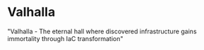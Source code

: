 # Valhalla
"Valhalla - The eternal hall where discovered infrastructure gains immortality through IaC transformation"

